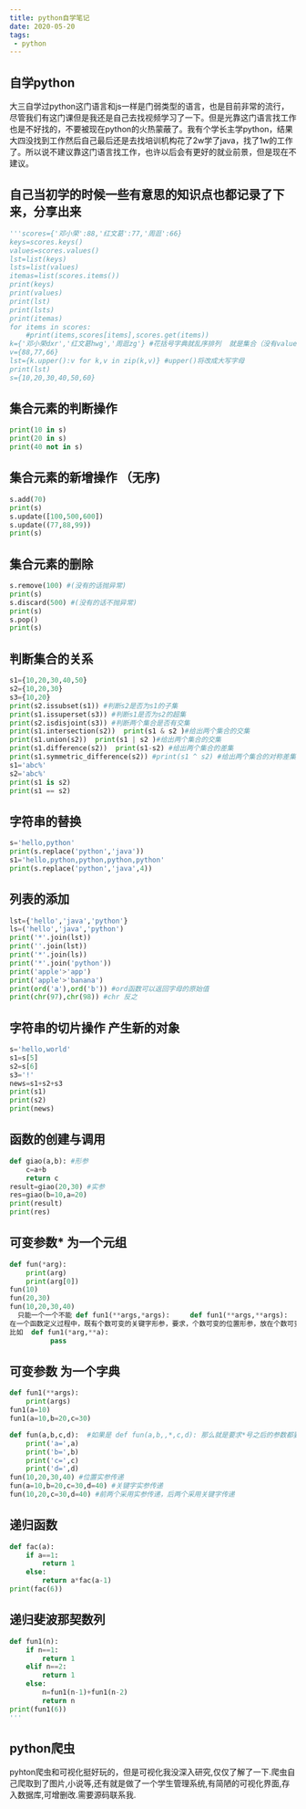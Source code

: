 ```yaml
---
title: python自学笔记
date: 2020-05-20 
tags:
 - python
---
```

## 自学python
大三自学过python这门语言和js一样是门弱类型的语言，也是目前非常的流行，尽管我们有这门课但是我还是自己去找视频学习了一下。但是光靠这门语言找工作也是不好找的，不要被现在python的火热蒙蔽了。我有个学长主学python，结果大四没找到工作然后自己最后还是去找培训机构花了2w学了java，找了1w的工作了。所以说不建议靠这门语言找工作，也许以后会有更好的就业前景，但是现在不建议。
## 自己当初学的时候一些有意思的知识点也都记录了下来，分享出来
```python
'''scores={'邓小荣':88,'红文葛':77,'周逛':66}
keys=scores.keys()
values=scores.values()
lst=list(keys)
lsts=list(values)
itemas=list(scores.items())
print(keys)
print(values)
print(lst)
print(lsts)
print(itemas)
for items in scores:
    #print(items,scores[items],scores.get(items))
k={'邓小荣dxr','红文葛hwg','周逛zg'} #花括号字典就乱序排列  就是集合（没有value的字典）
v={88,77,66}
lst={k.upper():v for k,v in zip(k,v)} #upper()将改成大写字母
print(lst)
s={10,20,30,40,50,60}
```
## 集合元素的判断操作
```python
print(10 in s)
print(20 in s)
print(40 not in s)
```
## 集合元素的新增操作 （无序)
```python
s.add(70)
print(s)
s.update([100,500,600])
s.update((77,88,99))
print(s)
```
## 集合元素的删除
```python
s.remove(100) #(没有的话抛异常)
print(s)
s.discard(500) #(没有的话不抛异常)
print(s)
s.pop()
print(s)
```
## 判断集合的关系
```python
s1={10,20,30,40,50}
s2={10,20,30}
s3={10,20}
print(s2.issubset(s1)) #判断s2是否为s1的子集
print(s1.issuperset(s3)) #判断s1是否为s2的超集
print(s2.isdisjoint(s3)) #判断两个集合是否有交集
print(s1.intersection(s2))  print(s1 & s2 )#给出两个集合的交集
print(s1.union(s2))  print(s1 | s2 )#给出两个集合的交集
print(s1.difference(s2))  print(s1-s2) #给出两个集合的差集
print(s1.symmetric_difference(s2)) #print(s1 ^ s2) #给出两个集合的对称差集
s1='abc%'
s2='abc%'
print(s1 is s2)
print(s1 == s2)
```
## 字符串的替换
```python
s='hello,python'
print(s.replace('python','java'))
s1='hello,python,python,python,python'
print(s.replace('python','java',4))
```
## 列表的添加
```python
lst={'hello','java','python'}
ls=('hello','java','python')
print('*'.join(lst))
print(''.join(lst))
print('*'.join(ls))
print('*'.join('python'))
print('apple'>'app')
print('apple'>'banana')
print(ord('a'),ord('b')) #ord函数可以返回字母的原始值
print(chr(97),chr(98)) #chr 反之
```
## 字符串的切片操作 产生新的对象
```python
s='hello,world'
s1=s[5]
s2=s[6]
s3='!'
news=s1+s2+s3
print(s1)
print(s2)
print(news)
```
## 函数的创建与调用
```python
def giao(a,b): #形参
    c=a+b
    return c
result=giao(20,30) #实参
res=giao(b=10,a=20)
print(result)
print(res)
```
## 可变参数* 为一个元组
```python
def fun(*arg):
    print(arg)
    print(arg[0])
fun(10)
fun(20,30)
fun(10,20,30,40)
  只能一个一个不能 def fun1(**args,*args):     def fun1(**args,**args):
在一个函数定义过程中，既有个数可变的关键字形参，要求，个数可变的位置形参，放在个数可变的关键字形参之前
比如  def fun1(*arg,**a):
          pass
```
## 可变参数 为一个字典
```python
def fun1(**args):
    print(args)
fun1(a=10)
fun1(a=10,b=20,c=30)

def fun(a,b,c,d):  #如果是 def fun(a,b,,*,c,d): 那么就是要求*号之后的参数都要求用关键字传递参数，所以只有108 109 行能输出
    print('a=',a)
    print('b=',b)
    print('c=',c)
    print('d=',d)
fun(10,20,30,40) #位置实参传递
fun(a=10,b=20,c=30,d=40) #关键字实参传递
fun(10,20,c=30,d=40) #前两个采用实参传递，后两个采用关键字传递
```
## 递归函数
```python
def fac(a):
    if a==1:
        return 1
    else:
        return a*fac(a-1)
print(fac(6))
```
## 递归斐波那契数列
```python
def fun1(n):
    if n==1:
        return 1
    elif n==2:
        return 1
    else:
        n=fun1(n-1)+fun1(n-2)
        return n
print(fun1(6))
'''
```
## python爬虫
pyhton爬虫和可视化挺好玩的，但是可视化我没深入研究,仅仅了解了一下.爬虫自己爬取到了图片,小说等,还有就是做了一个学生管理系统,有简陋的可视化界面,存入数据库,可增删改.需要源码联系我.
